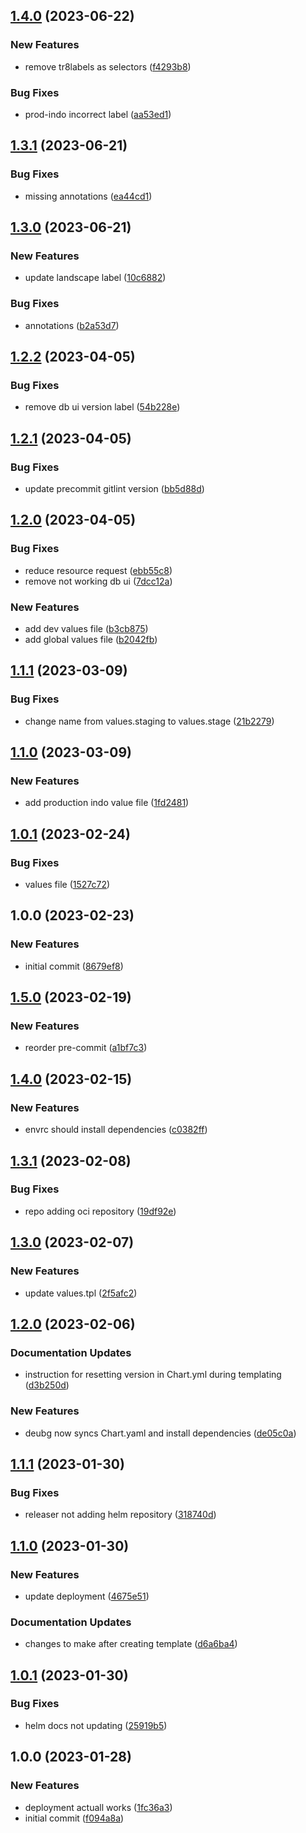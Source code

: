 ## [1.4.0](https://github.com/tr8team/helm.systems_database-ui/compare/v1.3.1...v1.4.0) (2023-06-22)


### New Features

* remove tr8labels as selectors ([f4293b8](https://github.com/tr8team/helm.systems_database-ui/commit/f4293b89105c51db03cb7a60fccaafcd69a30efd))


### Bug Fixes

* prod-indo incorrect label ([aa53ed1](https://github.com/tr8team/helm.systems_database-ui/commit/aa53ed13950fe8d0fa044a314dd8199b95f7988c))

## [1.3.1](https://github.com/tr8team/helm.systems_database-ui/compare/v1.3.0...v1.3.1) (2023-06-21)


### Bug Fixes

* missing annotations ([ea44cd1](https://github.com/tr8team/helm.systems_database-ui/commit/ea44cd1212206dee216c4f0701edaf2875f933b1))

## [1.3.0](https://github.com/tr8team/helm.systems_database-ui/compare/v1.2.2...v1.3.0) (2023-06-21)


### New Features

* update landscape label ([10c6882](https://github.com/tr8team/helm.systems_database-ui/commit/10c6882e2500ce8ea94782b1f235d1f2973cfad4))


### Bug Fixes

* annotations ([b2a53d7](https://github.com/tr8team/helm.systems_database-ui/commit/b2a53d7a1510ebf69b9876989d282df4799d98d3))

## [1.2.2](https://github.com/tr8team/helm.systems_database-ui/compare/v1.2.1...v1.2.2) (2023-04-05)


### Bug Fixes

* remove db ui version label ([54b228e](https://github.com/tr8team/helm.systems_database-ui/commit/54b228e6c44df6a53e9c6fcdba28d3d7bd13a961))

## [1.2.1](https://github.com/tr8team/helm.systems_database-ui/compare/v1.2.0...v1.2.1) (2023-04-05)


### Bug Fixes

* update precommit gitlint version ([bb5d88d](https://github.com/tr8team/helm.systems_database-ui/commit/bb5d88d2165185dab8b85ac34402e74a842256b6))

## [1.2.0](https://github.com/tr8team/helm.systems_database-ui/compare/v1.1.1...v1.2.0) (2023-04-05)


### Bug Fixes

* reduce resource request ([ebb55c8](https://github.com/tr8team/helm.systems_database-ui/commit/ebb55c83c4be54fe9fbd728e1f92d50f3ad0a61f))
* remove not working db ui ([7dcc12a](https://github.com/tr8team/helm.systems_database-ui/commit/7dcc12a010abbf57103ac2a0b5f2342061a8c06d))


### New Features

* add dev values file ([b3cb875](https://github.com/tr8team/helm.systems_database-ui/commit/b3cb8758624d7bdcff0e3dae026c5d6f2f717d37))
* add global values file ([b2042fb](https://github.com/tr8team/helm.systems_database-ui/commit/b2042fbffc57c89a5169daf5414f5510e7d440ed))

## [1.1.1](https://github.com/tr8team/helm.systems_database-ui/compare/v1.1.0...v1.1.1) (2023-03-09)


### Bug Fixes

* change name from values.staging to values.stage ([21b2279](https://github.com/tr8team/helm.systems_database-ui/commit/21b2279418d9ee5b6c42ac9dfd62f99c642eac3b))

## [1.1.0](https://github.com/tr8team/helm.systems_database-ui/compare/v1.0.1...v1.1.0) (2023-03-09)


### New Features

* add production indo value file ([1fd2481](https://github.com/tr8team/helm.systems_database-ui/commit/1fd2481d7a688a7264a1f39a7a01e11323c22396))

## [1.0.1](https://github.com/tr8team/helm.systems_database-ui/compare/v1.0.0...v1.0.1) (2023-02-24)


### Bug Fixes

* values file ([1527c72](https://github.com/tr8team/helm.systems_database-ui/commit/1527c720f8006d6cc1fc70488ad623b35d0b2685))

## 1.0.0 (2023-02-23)


### New Features

* initial commit ([8679ef8](https://github.com/tr8team/helm.systems_database-ui/commit/8679ef83b78abd65deafbc7c6d3a5ed72a39462f))

## [1.5.0](https://github.com/tr8team/helm-wrapper-template/compare/v1.4.0...v1.5.0) (2023-02-19)


### New Features

* reorder pre-commit ([a1bf7c3](https://github.com/tr8team/helm-wrapper-template/commit/a1bf7c348737d502dbdb49137829e1fb94abc5d8))

## [1.4.0](https://github.com/tr8team/helm-wrapper-template/compare/v1.3.1...v1.4.0) (2023-02-15)


### New Features

* envrc should install dependencies ([c0382ff](https://github.com/tr8team/helm-wrapper-template/commit/c0382ffee659d47d42eb0db9eeb4edb4253129c8))

## [1.3.1](https://github.com/tr8team/helm-wrapper-template/compare/v1.3.0...v1.3.1) (2023-02-08)


### Bug Fixes

* repo adding oci repository ([19df92e](https://github.com/tr8team/helm-wrapper-template/commit/19df92eb4595e26d9b55a5bbcb781d61b0513fbe))

## [1.3.0](https://github.com/tr8team/helm-wrapper-template/compare/v1.2.0...v1.3.0) (2023-02-07)


### New Features

* update values.tpl ([2f5afc2](https://github.com/tr8team/helm-wrapper-template/commit/2f5afc2e434ba61fb1015a6a5b8e6274ada9c16d))

## [1.2.0](https://github.com/tr8team/helm-wrapper-template/compare/v1.1.1...v1.2.0) (2023-02-06)


### Documentation Updates

* instruction for resetting version in Chart.yml during templating ([d3b250d](https://github.com/tr8team/helm-wrapper-template/commit/d3b250d43d294320d42ca49e99db6c743a353e95))


### New Features

* deubg now syncs Chart.yaml and install dependencies ([de05c0a](https://github.com/tr8team/helm-wrapper-template/commit/de05c0a197c7163e4e0d0cc1e878e6c51c0fbe27))

## [1.1.1](https://github.com/tr8team/helm-wrapper-template/compare/v1.1.0...v1.1.1) (2023-01-30)


### Bug Fixes

* releaser not adding helm repository ([318740d](https://github.com/tr8team/helm-wrapper-template/commit/318740d46da0eb3cd6b49c861ccda9d5e49805bb))

## [1.1.0](https://github.com/tr8team/helm-wrapper-template/compare/v1.0.1...v1.1.0) (2023-01-30)


### New Features

* update deployment ([4675e51](https://github.com/tr8team/helm-wrapper-template/commit/4675e51114c721315584e024ff8fe1bd74057944))


### Documentation Updates

* changes to make after creating template ([d6a6ba4](https://github.com/tr8team/helm-wrapper-template/commit/d6a6ba4cc8cbec4595c8c8344d6b92e4198a17f1))

## [1.0.1](https://github.com/tr8team/helm-wrapper-template/compare/v1.0.0...v1.0.1) (2023-01-30)


### Bug Fixes

* helm docs not updating ([25919b5](https://github.com/tr8team/helm-wrapper-template/commit/25919b53d7e2a70f478703c373357a4b9af32e79))

## 1.0.0 (2023-01-28)


### New Features

* deployment actuall works ([1fc36a3](https://github.com/tr8team/helm-wrapper-template/commit/1fc36a388036176a787139c861543d95991afa5f))
* initial commit ([f094a8a](https://github.com/tr8team/helm-wrapper-template/commit/f094a8acf87f57e6a2edd8b2bfce192cd55a1fdf))
